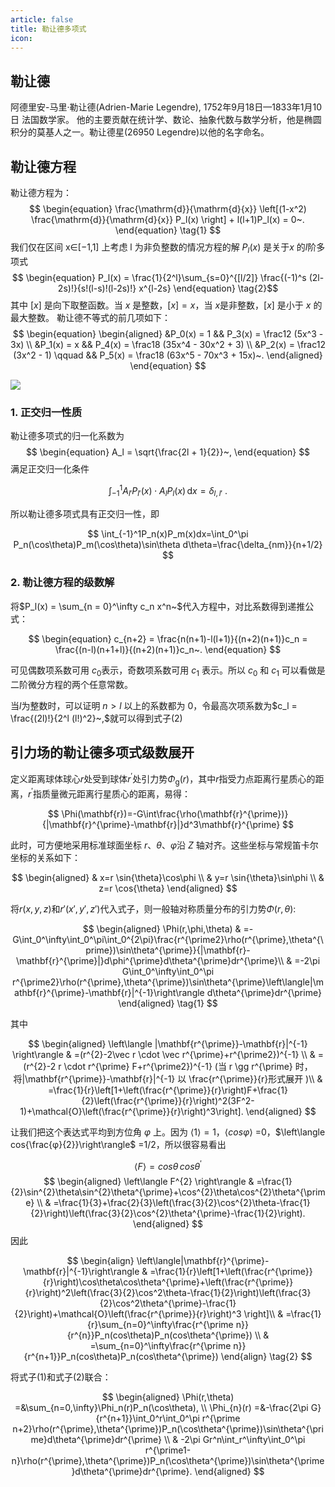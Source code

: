 ```yaml
---
article: false
title: 勒让德多项式
icon:
---
```

## 勒让德
阿德里安-马里·勒让德(Adrien-Marie Legendre),
1752年9月18日—1833年1月10日 法国数学家。
他的主要贡献在统计学、数论、抽象代数与数学分析，他是椭圆积分的莫基人之一。勒让德星(26950 Legendre)以他的名字命名。
## 勒让德方程

勒让德方程为：
$$
\begin{equation}
\frac{\mathrm{d}}{\mathrm{d}{x}} \left[(1-x^2) \frac{\mathrm{d}}{\mathrm{d}{x}} P_l(x) \right] + l(l+1)P_l(x) = 0~.
\end{equation}
\tag{1}
$$
我们仅在区间 x∈[−1,1] 上考虑 l 为非负整数的情况方程的解 $P_l(x)$ 是关于$x$ 的$l$阶多项式
$$
\begin{equation}
P_l(x) = \frac{1}{2^l}\sum_{s=0}^{[l/2]} \frac{(-1)^s (2l-2s)!}{s!(l-s)!(l-2s)!} x^{l-2s}
\end{equation}
\tag{2}$$
其中 $[x]$ 是向下取整函数。当 $x$ 是整数，$[x]=x$，当 $x$是非整数，$[x]$ 是小于 $x$ 的最大整数。
勒让德不等式的前几项如下：
$$
\begin{equation} \begin{aligned}
&P_0(x) = 1 && P_3(x) = \frac12 (5x^3 - 3x) \\
&P_1(x) = x && P_4(x) = \frac18 (35x^4 - 30x^2 + 3) \\
&P_2(x) = \frac12 (3x^2 - 1) \qquad && P_5(x) = \frac18 (63x^5 - 70x^3 + 15x)~.
\end{aligned} \end{equation}
$$
	
![](https://wuli.wiki/online/f8158805e1817880.svg) 

### 1. 正交归一性质

勒让德多项式的归一化系数为
$$
\begin{equation}
A_l = \sqrt{\frac{2l + 1}{2}}~,
\end{equation}
$$
满足正交归一化条件

$$
\begin{equation}
\int_{-1}^1 A_{l'} P_{l'}(x) \cdot A_l P_l(x) \,\mathrm{d}{x} = \delta_{l,l'}~.
\end{equation}
$$

所以勒让德多项式具有正交归一性，即

$$
\int_{-1}^1P_n(x)P_m(x)dx=\int_0^\pi P_n(\cos\theta)P_m(\cos\theta)\sin\theta d\theta=\frac{\delta_{nm}}{n+1/2}
$$

### 2. 勒让德方程的级数解

将$P_l(x) = \sum_{n = 0}^\infty c_n x^n~$代入方程中，对比系数得到递推公式：

$$
\begin{equation}
c_{n+2} = \frac{n(n+1)-l(l+1)}{(n+2)(n+1)}c_n = \frac{(n-l)(n+1+l)}{(n+2)(n+1)}c_n~.
\end{equation}
$$


可见偶数项系数可用 $c_0$表示，奇数项系数可用 $c_1$ 表示。所以 $c_0$ 和 $c_1$ 可以看做是二阶微分方程的两个任意常数。

当$l$为整数时，可以证明 $n>l$ 以上的系数都为 $0$，令最高次项系数为$c_l = \frac{(2l)!}{2^l (l!)^2}~,$就可以得到式子(2)
## 引力场的勒让德多项式级数展开

定义距离球体球心$r$处受到球体$r^{'}$处引力势$\Phi_\mathrm{g}(r)$，其中$r$指受力点距离行星质心的距离，$r^{'}$指质量微元距离行星质心的距离，易得：

$$
\Phi(\mathbf{r})=-G\int\frac{\rho(\mathbf{r}^{\prime})}{|\mathbf{r}^{\prime}-\mathbf{r}|}d^3\mathbf{r}^{\prime}
$$
 
 此时，可方便地采用标准球面坐标 $r$、$θ$、$φ$沿 $Z$ 轴对齐。这些坐标与常规笛卡尔坐标的关系如下：
 
$$
\begin{aligned}
& x=r \sin{\theta}\cos\phi \\
& y=r \sin{\theta}\sin\phi \\
& z=r \cos{\theta}
\end{aligned}
$$

将$r(x,y,z)$和$r'(x',y',z')$代入式子，则一般轴对称质量分布的引力势$\Phi(r,\theta)$:

$$
\begin{aligned}
\Phi(r,\phi,\theta)
& =-G\int_0^\infty\int_0^\pi\int_0^{2\pi}\frac{r^{\prime2}\rho(r^{\prime},\theta^{\prime})\sin\theta^{\prime}}{|\mathbf{r}-\mathbf{r}^{\prime}|}d\phi^{\prime}d\theta^{\prime}dr^{\prime}\\
& =-2\pi G\int_0^\infty\int_0^\pi r^{\prime2}\rho(r^{\prime},\theta^{\prime})\sin\theta^{\prime}\left\langle|\mathbf{r}^{\prime}-\mathbf{r}|^{-1}\right\rangle
d\theta^{\prime}dr^{\prime}
\end{aligned}
\tag{1}
$$

其中

$$
\begin{aligned}
\left\langle |\mathbf{r^{\prime}}-\mathbf{r}|^{-1} \right\rangle
& =(r^{2}-2\vec r \cdot \vec r^{\prime}+r^{\prime2})^{-1} \\
& =(r^{2}-2 r \cdot r^{\prime} F+r^{\prime2})^{-1} (当 r \gg r^{\prime} 时，将|\mathbf{r^{\prime}}-\mathbf{r}|^{-1} 以 \frac{r^{\prime}}{r}形式展开 )\\
& =\frac{1}{r}\left[1+\left(\frac{r^{\prime}}{r}\right)F+\frac{1}{2}\left(\frac{r^{\prime}}{r}\right)^2(3F^2-1)+\mathcal{O}\left(\frac{r^{\prime}}{r}\right)^3\right].
\end{aligned}
$$

让我们把这个表达式平均到方位角 $φ$ 上。因为 $\left\langle1\right\rangle  =1$，$\left\langle cos{φ} \right\rangle$ =0，$\left\langle cos{\frac{φ}{2}}\right\rangle$ =1/2，所以很容易看出

$$
\left\langle F \right\rangle = cos{\theta} \, cos{\theta^{\prime}}
$$
$$
\begin{aligned}
\left\langle F^{2} \right\rangle & =\frac{1}{2}\sin^{2}\theta\sin^{2}\theta^{\prime}+\cos^{2}\theta\cos^{2}\theta^{\prime} \\
 & =\frac{1}{3}+\frac{2}{3}\left(\frac{3}{2}\cos^{2}\theta-\frac{1}{2}\right)\left(\frac{3}{2}\cos^{2}\theta^{\prime}-\frac{1}{2}\right).
\end{aligned}
$$
因此

$$
\begin{align}
\left\langle|\mathbf{r}^{\prime}-\mathbf{r}|^{-1}\right\rangle & =\frac{1}{r}\left[1+\left(\frac{r^{\prime}}{r}\right)\cos\theta\cos\theta^{\prime}+\left(\frac{r^{\prime}}{r}\right)^2\left(\frac{3}{2}\cos^2\theta-\frac{1}{2}\right)\left(\frac{3}{2}\cos^2\theta^{\prime}-\frac{1}{2}\right)+\mathcal{O}\left(\frac{r^{\prime}}{r}\right)^3 \right]\\
 & =\frac{1}{r}\sum_{n=0}^\infty\frac{r^{\prime n}}{r^{n}}P_n(cos\theta)P_n(cos\theta^{\prime}) \\
 & =\sum_{n=0}^\infty\frac{r^{\prime n}}{r^{n+1}}P_n(cos\theta)P_n(cos\theta^{\prime})
\end{align}
\tag{2}
$$

将式子(1)和式子(2)联合：

$$
\begin{aligned}
\Phi(r,\theta) =&\sum_{n=0,\infty}\Phi_n(r)P_n(\cos\theta), \\
\Phi_{n}(r) =&-\frac{2\pi G}{r^{n+1}}\int_0^r\int_0^\pi r^{\prime n+2}\rho(r^{\prime},\theta^{\prime})P_n(\cos\theta^{\prime})\sin\theta^{\prime}d\theta^{\prime}dr^{\prime} \\
 & -2\pi Gr^n\int_r^\infty\int_0^\pi r^{\prime1-n}\rho(r^{\prime},\theta^{\prime})P_n(\cos\theta^{\prime})\sin\theta^{\prime}d\theta^{\prime}dr^{\prime}.
\end{aligned}
$$
